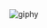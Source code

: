
<div style="display: flex; align-items: flex-start;">
    <div style="flex: 1;">
        <img src="https://github.com/Shizukise/Shizukise/assets/84677281/154f0733-7a40-4707-b61c-4f99cbea996c" alt="giphy" style="max-width: 100%;">
    </div>
</div>

<!--
**Shizukise/Shizukise** is a ✨ _special_ ✨ repository because its `README.md` (this file) appears on your GitHub profile.

Here are some ideas to get you started:

- 🔭 I’m currently working on ...
- 🌱 I’m currently learning ...
- 👯 I’m looking to collaborate on ...
- 🤔 I’m looking for help with ...
- 💬 Ask me about ...
- 📫 How to reach me: ...
- 😄 Pronouns: ...
- ⚡ Fun fact: ...
-->
